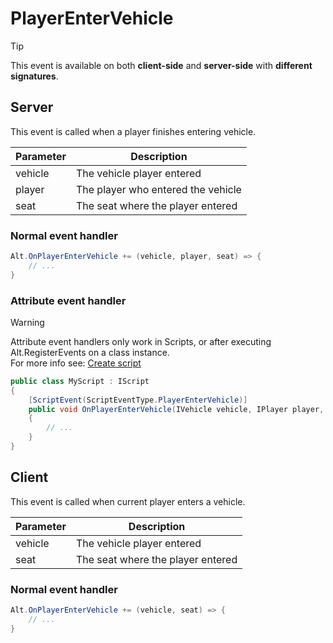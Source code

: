 # PlayerEnterVehicle

> [!TIP]
> This event is available on both **client-side** and **server-side** with **different signatures**.<br>

## Server

This event is called when a player finishes entering vehicle.

| Parameter     | Description                                          |
| ------------- | ---------------------------------------------------- |
| vehicle       | The vehicle player entered                           |
| player        | The player who entered the vehicle                   |
| seat          | The seat where the player entered                    |

### Normal event handler

```csharp
Alt.OnPlayerEnterVehicle += (vehicle, player, seat) => {
    // ...
}
```

### Attribute event handler

> [!WARNING]
> Attribute event handlers only work in Scripts, or after executing Alt.RegisterEvents on a class instance.<br>
> For more info see: [Create script](../../getting-started/create-script.md)

```csharp
public class MyScript : IScript
{
    [ScriptEvent(ScriptEventType.PlayerEnterVehicle)]
    public void OnPlayerEnterVehicle(IVehicle vehicle, IPlayer player, uint seat)
    {
        // ...
    }
}
```


## Client


This event is called when current player enters a vehicle.

| Parameter     | Description                                          |
| ------------- | ---------------------------------------------------- |
| vehicle       | The vehicle player entered                           |
| seat          | The seat where the player entered                    |


### Normal event handler

```csharp
Alt.OnPlayerEnterVehicle += (vehicle, seat) => {
    // ...
}
```
